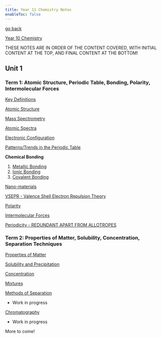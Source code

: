 ```yaml
---
title: Year 11 Chemistry Notes
enableToc: false
---
```


[go back](Subjects.md)

[Year 10 Chemistry](10Subjects/10Chemistry.md)

THESE NOTES ARE IN ORDER OF THE CONTENT COVERED, WITH INITIAL CONTENT AT THE TOP, AND FINAL CONTENT AT THE BOTTOM!

## Unit 1

### Term 1: Atomic Structure, Periodic Table, Bonding, Polarity, Intermolecular Forces

[Key Definitions](11Chemistry/Definitions.md)

[Atomic Structure](11Chemistry/AtomicStructure.md)

[Mass Spectrometry](11Chemistry/MassSpectrometry.md)

[Atomic Spectra](11Chemistry/AtomicSpectra.md)

[Electronic Configuration](11Chemistry/ElectronicConfig.md)

[Patterns/Trends in the Periodic Table](11Chemistry/Patterns.md)

**Chemical Bonding**
1. [Metallic Bonding](11Chemistry/metal.md) 
2. [Ionic Bonding](11Chemistry/ionic.md)
3. [Covalent Bonding](11Chemistry/covalent)

[Nano-materials](11Chemistry/Nanomaterials.md)

[VSEPR - Valence Shell Electron Repulsion Theory](11Chemistry/VSEPR.md)

[Polarity](11Chemistry/Polarity.md)

[Intermolecular Forces](11Chemistry/IntermolecularForces.md)

[Periodicity - REDUNDANT APART FROM ALLOTROPES](11Chemistry/Periodicity.md)

### Term 2: Properties of Matter, Solubility, Concentration, Separation Techniques

[Properties of Matter](11Chemistry/PropertiesofMatter.md)

[Solubility and Precipitation](11Chemistry/SolubilityPrecipitation.md)

[Concentration](11Chemistry/Concentration.md)

[Mixtures](11Chemistry/Mixtures.md)

[Methods of Separation](11Chemistry/MethodsOfSeparation.md)
- Work in progress

[Chromatography](11Chemistry/Chromatography.md)
- Work in progress

More to come!